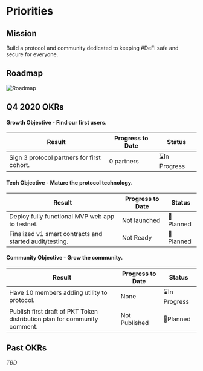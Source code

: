 # Priorities
## Mission
Build a protocol and community dedicated to keeping #DeFi safe and secure for everyone. 

## Roadmap
![Roadmap](/img/protocol-roadmap.png)

## Q4 2020 OKRs
#### Growth Objective - Find our first users.
| Result | Progress to Date | Status |
|--------|------------------|--------|
|Sign 3 protocol partners for first cohort.|0 partners|⌛In Progress|

#### Tech Objective - Mature the protocol technology.
| Result | Progress to Date | Status |
|--------|------------------|--------|
|Deploy fully functional MVP web app to testnet.|Not launched|📆Planned|
|Finalized v1 smart contracts and started audit/testing.|Not Ready|📆Planned|

#### Community Objective - Grow the community.
| Result | Progress to Date | Status |
|--------|------------------|--------|
|Have 10 members adding utility to protocol.|None|⌛In Progress|
|Publish first draft of PKT Token distribution plan for community comment.|Not Published|📆Planned|

## Past OKRs
_TBD_